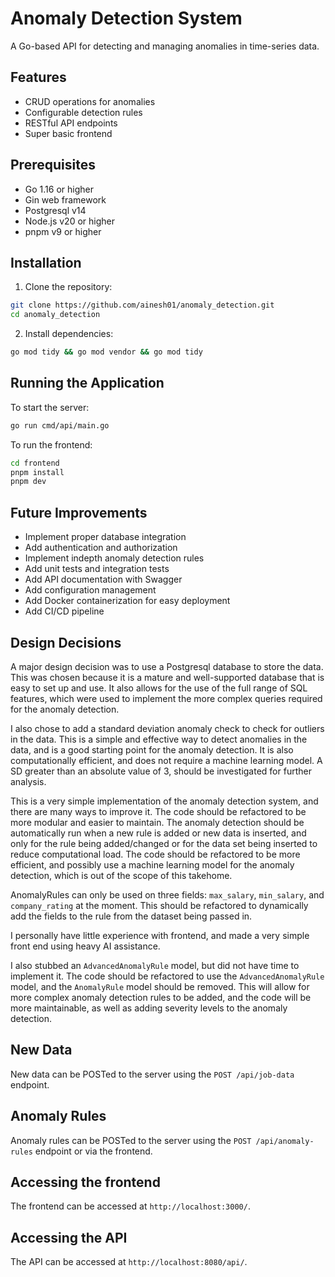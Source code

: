 # Anomaly Detection System

A Go-based API for detecting and managing anomalies in time-series data.

## Features

- CRUD operations for anomalies
- Configurable detection rules
- RESTful API endpoints
- Super basic frontend

## Prerequisites

- Go 1.16 or higher
- Gin web framework
- Postgresql v14
- Node.js v20 or higher
- pnpm v9 or higher

## Installation

1. Clone the repository:
```bash
git clone https://github.com/ainesh01/anomaly_detection.git
cd anomaly_detection
```

2. Install dependencies:
```bash
go mod tidy && go mod vendor && go mod tidy
```

## Running the Application

To start the server:

```bash
go run cmd/api/main.go
```

To run the frontend:
```bash
cd frontend
pnpm install
pnpm dev
```

## Future Improvements

- Implement proper database integration
- Add authentication and authorization
- Implement indepth anomaly detection rules
- Add unit tests and integration tests
- Add API documentation with Swagger
- Add configuration management
- Add Docker containerization for easy deployment
- Add CI/CD pipeline

## Design Decisions

A major design decision was to use a Postgresql database to store the data. This was chosen because it is a mature and well-supported database that is easy to set up and use. It also allows for the use of the full range of SQL features, which were used to implement the more complex queries required for the anomaly detection. 

I also chose to add a standard deviation anomaly check to check for outliers in the data. This is a simple and effective way to detect anomalies in the data, and is a good starting point for the anomaly detection. It is also computationally efficient, and does not require a machine learning model. A SD greater than an absolute value of 3, should be investigated for further analysis. 

This is a very simple implementation of the anomaly detection system, and there are many ways to improve it. The code should be refactored to be more modular and easier to maintain. The anomaly detection should be automatically run when a new rule is added or new data is inserted, and only for the rule being added/changed or for the data set being inserted to reduce computational load. The code should be refactored to be more efficient, and possibly use a machine learning model for the anomaly detection, which is out of the scope of this takehome. 

AnomalyRules can only be used on three fields: `max_salary`, `min_salary`, and `company_rating` at the moment. This should be refactored to dynamically add the fields to the rule from the dataset being passed in.

I personally have little experience with frontend, and made a very simple front end using heavy AI assistance. 

I also stubbed an `AdvancedAnomalyRule` model, but did not have time to implement it. The code should be refactored to use the `AdvancedAnomalyRule` model, and the `AnomalyRule` model should be removed. This will allow for more complex anomaly detection rules to be added, and the code will be more maintainable, as well as adding severity levels to the anomaly detection. 

## New Data
New data can be POSTed to the server using the `POST /api/job-data` endpoint.

## Anomaly Rules
Anomaly rules can be POSTed to the server using the `POST /api/anomaly-rules` endpoint or via the frontend.

## Accessing the frontend
The frontend can be accessed at `http://localhost:3000/`.

## Accessing the API
The API can be accessed at `http://localhost:8080/api/`.

